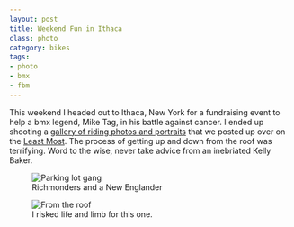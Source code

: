 ```yaml
---
layout: post
title: Weekend Fun in Ithaca
class: photo
category: bikes
tags:
- photo
- bmx
- fbm
---
```


This weekend I headed out to Ithaca, New York for a fundraising event to help a bmx legend, Mike Tag, in his battle against cancer. I ended up shooting a [gallery of riding photos and portraits](https://leastmost.com/features/ithacas-mike-tag-benefit/) that we posted up over on the [Least Most](https://leastmost.com/). The process of getting up and down from the roof was terrifying. Word to the wise, never take advice from an inebriated Kelly Baker.

<figure>
  <img src="/img/ithaca-1-240.jpg" sizes="100vw" srcset="/img/ithaca-1-800.jpg 640w, /img/ithaca-1-1024.jpg 800w, /img/ithaca-1-1600.jpg 1024w" alt="Parking lot gang">
  <figcaption>Richmonders and a New Englander</figcaption>
</figure>

<figure>
  <img src="/img/ithaca-2-240.jpg" sizes="100vw" srcset="/img/ithaca-2-800.jpg 640w, /img/ithaca-2-1024.jpg 800w, /img/ithaca-2-1600.jpg 1024w" alt="From the roof">
  <figcaption>I risked life and limb for this one.</figcaption>
</figure>
